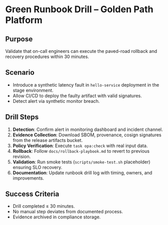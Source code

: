 # Green Runbook Drill – Golden Path Platform

## Purpose
Validate that on-call engineers can execute the paved-road rollback and recovery procedures within 30 minutes.

## Scenario
- Introduce a synthetic latency fault in `hello-service` deployment in the stage environment.
- Allow CI/CD to deploy the faulty artifact with valid signatures.
- Detect alert via synthetic monitor breach.

## Drill Steps
1. **Detection**: Confirm alert in monitoring dashboard and incident channel.
2. **Evidence Collection**: Download SBOM, provenance, cosign signatures from the release artifacts bucket.
3. **Policy Verification**: Execute `task opa:check` with real input data.
4. **Rollback**: Follow `docs/rollback-playbook.md` to revert to previous revision.
5. **Validation**: Run smoke tests (`scripts/smoke-test.sh` placeholder) ensuring SLO recovery.
6. **Documentation**: Update runbook drill log with timing, owners, and improvements.

## Success Criteria
- Drill completed ≤ 30 minutes.
- No manual step deviates from documented process.
- Evidence archived in compliance storage.
